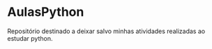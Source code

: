 # AulasPython
 Repositório destinado a deixar salvo minhas atividades realizadas ao estudar python.
